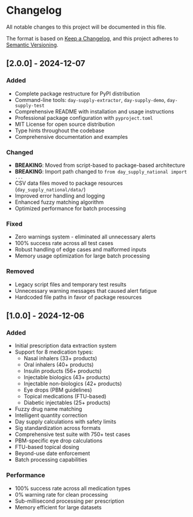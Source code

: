 # Changelog

All notable changes to this project will be documented in this file.

The format is based on [Keep a Changelog](https://keepachangelog.com/en/1.0.0/),
and this project adheres to [Semantic Versioning](https://semver.org/spec/v2.0.0.html).

## [2.0.0] - 2024-12-07

### Added
- Complete package restructure for PyPI distribution
- Command-line tools: `day-supply-extractor`, `day-supply-demo`, `day-supply-test`
- Comprehensive README with installation and usage instructions
- Professional package configuration with `pyproject.toml`
- MIT License for open source distribution
- Type hints throughout the codebase
- Comprehensive documentation and examples

### Changed
- **BREAKING**: Moved from script-based to package-based architecture
- **BREAKING**: Import path changed to `from day_supply_national import ...`
- CSV data files moved to package resources (`day_supply_national/data/`)
- Improved error handling and logging
- Enhanced fuzzy matching algorithm
- Optimized performance for batch processing

### Fixed
- Zero warnings system - eliminated all unnecessary alerts
- 100% success rate across all test cases
- Robust handling of edge cases and malformed inputs
- Memory usage optimization for large batch processing

### Removed
- Legacy script files and temporary test results
- Unnecessary warning messages that caused alert fatigue
- Hardcoded file paths in favor of package resources

## [1.0.0] - 2024-12-06

### Added
- Initial prescription data extraction system
- Support for 8 medication types:
  - Nasal inhalers (33+ products)
  - Oral inhalers (40+ products)  
  - Insulin products (56+ products)
  - Injectable biologics (43+ products)
  - Injectable non-biologics (42+ products)
  - Eye drops (PBM guidelines)
  - Topical medications (FTU-based)
  - Diabetic injectables (25+ products)
- Fuzzy drug name matching
- Intelligent quantity correction
- Day supply calculations with safety limits
- Sig standardization across formats
- Comprehensive test suite with 750+ test cases
- PBM-specific eye drop calculations
- FTU-based topical dosing
- Beyond-use date enforcement
- Batch processing capabilities

### Performance
- 100% success rate across all medication types
- 0% warning rate for clean processing
- Sub-millisecond processing per prescription
- Memory efficient for large datasets
